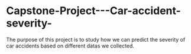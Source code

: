 # Capstone-Project---Car-accident-severity-
The purpose of this project is to study how we can predict the severity of car accidents based on different datas we collected. 
